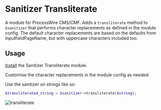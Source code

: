 # Sanitizer Transliterate

A module for ProcessWire CMS/CMF. Adds a `transliterate` method to `$sanitizer` that performs character replacements as defined in the module config. The default character replacements are based on the defaults from InputfieldPageName, but with uppercase characters included too.

## Usage

[Install](http://modules.processwire.com/install-uninstall/) the Sanitizer Transliterate module.

Customise the character replacements in the module config as needed.

Use the sanitizer on strings like so:

```php
$transliterated_string = $sanitizer->transliterate($string);
```

![transliterate](https://user-images.githubusercontent.com/1538852/54096964-01fdfa00-4413-11e9-97a0-a5004f45c0c4.png)
